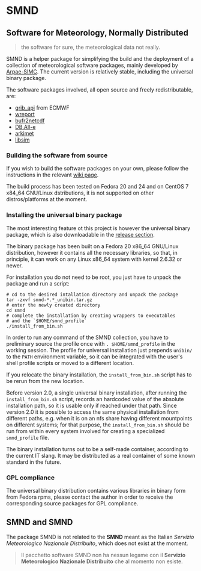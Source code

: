 # SMND

## Software for Meteorology, Normally Distributed ##
> the software for sure, the meteorological data not really.

SMND is a helper package for simplifying the build and the deployment
of a collection of meteorological software packages, mainly developed
by [Arpae-SIMC](http://www.arpa.emr.it/sim). The current version is
relatively stable, including the universal binary package.

The software packages involved, all open source and freely redistributable, are:

 - [grib_api](https://software.ecmwf.int/wiki/display/GRIB/Home) from
   ECMWF
 - [wreport](https://github.com/ARPA-SIMC/wreport)
 - [bufr2netcdf](https://github.com/ARPA-SIMC/bufr2netcdf)
 - [DB.All-e](https://github.com/ARPA-SIMC/dballe)
 - [arkimet](https://github.com/ARPA-SIMC/arkimet)
 - [libsim](https://github.com/ARPA-SIMC/libsim)

### Building the software from source ###

If you wish to build the software packages on your own, please follow
the instructions in the relevant [wiki
page](https://github.com/ARPA-SIMC/smnd/wiki/BuildFromSource).

The build process has been tested on Fedora 20 and 24 and on CentOS 7
x84_64 GNU/Linux dstributions, it is not supported on other
distros/platforms at the moment.

### Installing the universal binary package ###

The most interesting feature ot this project is however the universal
binary package, which is also downloadable in the [release
section](https://github.com/dcesari/smnd/releases).

The binary package has been built on a Fedora 20 x86_64 GNU/Linux
distribution, however it contains all the necessary libraries, so
that, in principle, it can work on any Linux x86_64 system with kernel
2.6.32 or newer.

For installation you do not need to be root, you just have to unpack
the package and run a script:

```
# cd to the desired intallation directory and unpack the package
tar -zxvf smnd-*.*_unibin.tar.gz
# enter the newly created directory
cd smnd
# complete the installation by creating wrappers to executables
# and the `$HOME/smnd_profile`
./install_from_bin.sh
```

In order to run any command of the SMND collection, you have to
preliminary source the profile once with `. $HOME/smnd_profile` in the
working session. The profile for universal installation just prepends
`unibin/` to the `PATH` environment variable, so it can be integrated
with the user's shell profile scripts or moved to a different
location.

If you relocate the binary installation, the `install_from_bin.sh`
script has to be rerun from the new location.

Before version 2.0, a single universal binary installation, after
running the `install_from_bin.sh` script, records an hardcoded value
of the absolute installation path, so it is usable only if reached
under that path. Since version 2.0 it is possible to access the same
physical installation from different paths, e.g. when it is on an nfs
share having different mountpoints on different systems; for that
purpose, the `install_from_bin.sh` should be run from within every
system involved for creating a specialized `smnd_profile` file.

The binary installation turns out to be a self-made container,
according to the current IT slang. It may be distributed as a real
container of some known standard in the future.

### GPL compliance ###

The universal binary distribution contains various libraries in binary
form from Fedora rpms, please contact the author in order to receive
the corresponding source packages for GPL compliance.

## SMND and SMND ##

The package SMND is not related to the **SMND** meant as the Italian
*Servizio Meteorologico Nazionale Distribuito*, which does not exist
at the moment.

> Il pacchetto software SMND non ha nessun legame con il **Servizio
> Meteorologico Nazionale Distribuito** che al momento non esiste.
